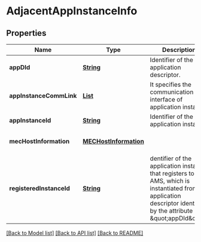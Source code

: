 # AdjacentAppInstanceInfo
## Properties

Name | Type | Description | Notes
------------ | ------------- | ------------- | -------------
**appDId** | [**String**](string.md) | Identifier of the application descriptor. | [default to null]
**appInstanceCommLink** | [**List**](CommunicationInterface.md) | It specifies the communication interface of application instance. | [default to null]
**appInstanceId** | [**String**](string.md) | Identifier of the application instance. | [default to null]
**mecHostInformation** | [**MECHostInformation**](MECHostInformation.md) |  | [optional] [default to null]
**registeredInstanceId** | [**String**](string.md) | dentifier of the application instance that registers to the AMS, which is instantiated from the application descriptor identified by the attribute \&quot;appDId\&quot;. | [optional] [default to null]

[[Back to Model list]](../README.md#documentation-for-models) [[Back to API list]](../README.md#documentation-for-api-endpoints) [[Back to README]](../README.md)

